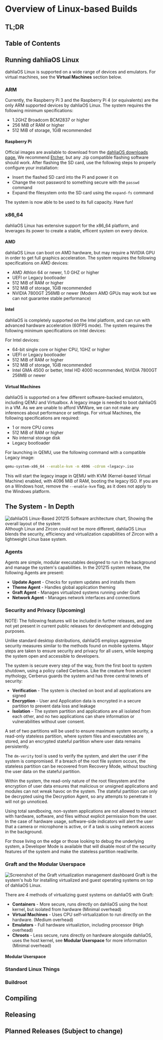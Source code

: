 # Overview of Linux-based Builds
## TL;DR
 
 
## Table of Contents
## Running dahliaOS Linux
dahliaOS Linux is supported on a wide range of devices and emulators. For virtual machines, see the **Virtual Machines** section below.
### ARM
Currently, the Raspberry Pi 3 and the Raspberry Pi 4 (or equivalents) are the only ARM supported devices by dahliaOS Linux. The system requires the following minimum specifications:
* 1.2GHZ Broadcom BCM2837 or higher
* 256 MiB of RAM or higher
* 512 MiB of storage, 1GiB recommended
#### Raspberry Pi
Official images are available to download from the [dahliaOS downloads page.](https://dahliaos.io/download/) We recommend [Etcher](https://www.balena.io/etcher/), but any .zip compatible flashing software should work. After flashing the SD card, use the following steps to properly configure your installation:
* Insert the flashed SD card into the Pi and power it on
* Change the root password to something secure with the `passwd` command
* Expand the filesystem onto the SD card using the `expand-fs` command
 
The system is now able to be used to its full capacity. Have fun!
### x86_64
dahliaOS Linux has extensive support for the x86_64 platform, and leverages its power to create a stable, efficent system on every device.
 
#### AMD
dahliaOS Linux can boot on AMD hardware, but may require a NVIDIA GPU in order to get full graphics acceleration. The system requires the following specifications on AMD devices:
* AMD Athlon 64 or newer, 1.0 GHZ or higher
* UEFI or Legacy bootloader
* 512 MiB of RAM or higher
* 512 MiB of storage, 1GiB recommended
* NVIDIA 7800GT 256MB or newer (Modern AMD GPUs may work but we can not guarantee stable performance)
#### Intel
dahliaOS is completely supported on the Intel platform, and can run with advanced hardware acceleration (60FPS mode). The system requires the following minimum specifications on Intel devices:
 
For Intel devices:
* 64-bit single core or higher CPU, 1GHZ or higher
* UEFI or Legacy bootloader
* 512 MiB of RAM or higher
* 512 MiB of storage, 1GiB recommended
* Intel GMA 4500 or better, Intel HD 4000 recommended, NVIDIA 7800GT 256MB or newer
#### Virtual Machines
dahliaOS is supported on a few different software-backed emulators, including QEMU and Virtualbox. A legacy image is needed to boot dahliaOS in a VM. As we are unable to afford VMWare, we can not make any inferences about performance or settings. For virtual Machines, the following specifications are required:
* 1 or more CPU cores
* 512 MiB of RAM or higher
* No internal storage disk
* Legacy bootloader
 
For launching in QEMU, use the following command with a compatible Legacy image:
```bash
qemu-system-x86_64 --enable-kvm -m 4096 -cdrom <legacy>.iso
```
This will start the legacy image in QEMU with KVM (Kernel-based Virtual Machine) enabled, with 4096 MiB of RAM, booting the legacy ISO. If you are on a Windows host, remove the `--enable-kvm` flag, as it does not apply to the Windows platform.
## The System - In Depth
![dahliaOS Linux-Based 201215 Software architecture chart, Showing the overall layout of the system](assets/charts/arch.png)
Although Linux and Zircon could not be more different, dahliaOS Linux blends the security, efficiency and virtualization capabilities of Zircon with a lightweight Linux base system.
### Agents
Agents are simple, modular executables designed to run in the background and manage the system's capabilities. In the 201215 system release, the following Agents are present:
* **Update Agent** - Checks for system updates and installs them
* **Theme Agent** - Handles global application theming
* **Graft Agent** - Manages virtualized systems running under Graft
* **Network Agent** - Manages network interfaces and connections
### Security and Privacy (Upcoming)
NOTE: The following features will be included in further releases, and are not yet present in current public releases for development and debugging purposes.
 
Unlike standard desktop distributions, dahliaOS employs aggressive security measures similar to the methods found on mobile systems. Major steps are taken to ensure security and privacy for all users, while keeping the system open and accessible to developers.
 
The system is secure every step of the way, from the first boot to system shutdown, using a policy called Cerberus. Like the creature from ancient mythology, Cerberus guards the system and has three central tenets of security:
 
* **Verification** - The system is checked on boot and all applications are signed
* **Encryption** - User and Application data is encrypted in a secure partition to prevent data loss and leakage
* **Isolation** - The system partition and applications are all isolated from each other, and no two applications can share information or vulnerabilities without user consent.
 
A set of two partitions will be used to ensure maximum system security, a read-only stateless partition, where system files and executables are stored, and an encrypted stateful partition where user data remains persistently.
 
The `dm-verity` tool is used to verify the system, and alert the user if the system is compromised. If a breach of the root file system occurs, the stateless partition can be recovered from Recovery Mode, without touching the user data on the stateful partition.
 
Within the system, the read-only nature of the root filesystem and the encryption of user data ensures that malicious or unsigned applications and modules can not wreak havoc on the system. The stateful partition can only be decrypted using the Decryption Agent, so any attempts to penetrate it will not go unnoticed.
 
Using total sandboxing, non-system applications are not allowed to interact with hardware, software, and files without explicit permission from the user. In the case of hardware usage, software-side indicators will alert the user that a camera or microphone is active, or if a task is using network access in the background.
 
For those living on the edge or those looking to debug the underlying system, a Developer Mode is available that will disable most of the security features of the system and make the stateless partition read/write.
### Graft and the Modular Userspace
![Screenshot of the Graft virtualization management dashboard](assets/screenshot/graft.png)
Graft is the system's hub for installing virtualized and guest operating systems on top of dahliaOS Linux.

There are 4 methods of virtualizing guest systems on dahliaOS with Graft:

* **Containers** - More secure, runs directly on dahliaOS using the host kernel, but isolated from hardware (Minimal overhead)
* **Virtual Machines** - Uses CPU self-virtualization to run directly on the hardware. (Medium overhead)
* **Emulators** - Full hardware virtualiztion, including processor (High overhead)
* **Chroots** - Less secure, runs directly on hardware alongside dahliaOS, uses the host kernel, see **Modular Userspace** for more information (Minimal overhead)
  
#### Modular Userspace
### Standard Linux Things
### Buildroot
## Compiling
## Releasing
## Planned Releases (Subject to change)
